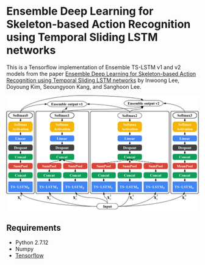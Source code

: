 # Ensemble Deep Learning for Skeleton-based Action Recognition using Temporal Sliding LSTM networks

This is a Tensorflow implementation of Ensemble TS-LSTM v1 and v2 models from the paper [Ensemble Deep Learning for Skeleton-based Action Recognition using Temporal Sliding LSTM networks][1] by Inwoong Lee, Doyoung Kim, Seoungyoon Kang, and Sanghoon Lee.

![Model architecture](model.png)

## Requirements
- Python 2.7.12
- Numpy
- [Tensorflow][2]

[1]: http://openaccess.thecvf.com/content_ICCV_2017/papers/Lee_Ensemble_Deep_Learning_ICCV_2017_paper.pdf
[2]: https://www.tensorflow.org/install/

